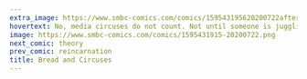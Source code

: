 ```yaml
---
extra_image: https://www.smbc-comics.com/comics/159543195620200722after.png
hovertext: No, media circuses do not count. Not until someone is juggling on top of a bear.
image: https://www.smbc-comics.com/comics/1595431915-20200722.png
next_comic: theory
prev_comic: reincarnation
title: Bread and Circuses
---
```


